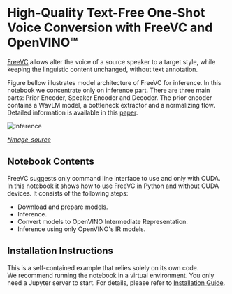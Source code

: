# High-Quality Text-Free One-Shot Voice Conversion with FreeVC and OpenVINO™
[FreeVC](https://github.com/OlaWod/FreeVC) allows alter the voice of a source speaker to a target style, 
while keeping the linguistic content unchanged, without text annotation.


Figure bellow illustrates model architecture of FreeVC for inference. In this notebook we concentrate only on 
inference part. There are three main parts: Prior Encoder, Speaker Encoder and Decoder. 
The prior encoder contains a WavLM model, a bottleneck extractor and a normalizing flow. 
Detailed information is available in this [paper](https://arxiv.org/abs/2210.15418).


![Inference](https://github.com/OlaWod/FreeVC/blob/main/resources/infer.png?raw=true)

[**image_source*](https://github.com/OlaWod/FreeVC)

## Notebook Contents

FreeVC suggests only command line interface to use and only with CUDA. In this notebook it shows how to use FreeVC 
in Python and without CUDA devices. It consists of the following steps:
- Download and prepare models.
- Inference.
- Convert models to OpenVINO Intermediate Representation.
- Inference using only OpenVINO's IR models.


## Installation Instructions
This is a self-contained example that relies solely on its own code.</br>
We recommend running the notebook in a virtual environment. You only need a Jupyter server to start.
For details, please refer to [Installation Guide](../../README.md).